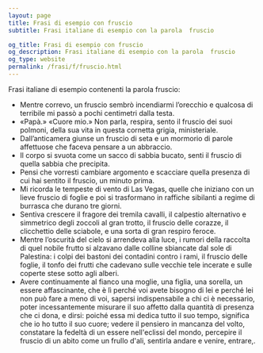 ```yaml
---
layout: page
title: Frasi di esempio con fruscio 
subtitle: Frasi italiane di esempio con la parola  fruscio

og_title: Frasi di esempio con fruscio 
og_description: Frasi italiane di esempio con la parola  fruscio
og_type: website
permalink: /frasi/f/fruscio.html
---
```


Frasi italiane di esempio contenenti la parola fruscio:


- Mentre correvo, un fruscio sembrò incendiarmi l’orecchio e qualcosa di terribile mi passò a pochi centimetri dalla testa.
- «Papà.» «Cuore mio.» Non parla, respira, sento il fruscio dei suoi polmoni, della sua vita in questa cornetta grigia, ministeriale.
- Dall’anticamera giunse un fruscio di seta e un mormorio di parole affettuose che faceva pensare a un abbraccio.
- Il corpo si svuota come un sacco di sabbia bucato, senti il fruscio di quella sabbia che precipita.
- Pensi che vorresti cambiare argomento e scacciare quella presenza di cui hai sentito il fruscio, un minuto prima.
- Mi ricorda le tempeste di vento di Las Vegas, quelle che iniziano con un lieve fruscio di foglie e poi si trasformano in raffiche sibilanti a regime di burrasca che durano tre giorni.
- Sentiva crescere il fragore dei tremila cavalli, il calpestio alternativo e simmetrico degli zoccoli al gran trotto, il fruscio delle corazze, il clicchettio delle sciabole, e una sorta di gran respiro feroce.
- Mentre l’oscurità del cielo si arrendeva alla luce, i rumori della raccolta di quel nobile frutto si alzavano dalle colline sbiancate dal sole di Palestina: i colpi dei bastoni dei contadini contro i rami, il fruscio delle foglie, il tonfo dei frutti che cadevano sulle vecchie tele incerate e sulle coperte stese sotto agli alberi.
- Avere continuamente al fianco una moglie, una figlia, una sorella, un essere affascinante, che è lì perché voi avete bisogno di lei e perché lei non può fare a meno di voi, sapersi indispensabile a chi ci è necessario, poter incessantemente misurare il suo affetto dalla quantità di presenza che ci dona, e dirsi: poiché essa mi dedica tutto il suo tempo, significa che io ho tutto il suo cuore; vedere il pensiero in mancanza del volto, constatare la fedeltà di un essere nell'eclissi del mondo, percepire il fruscio di un abito come un frullo d'ali, sentirla andare e venire, entrare,.
